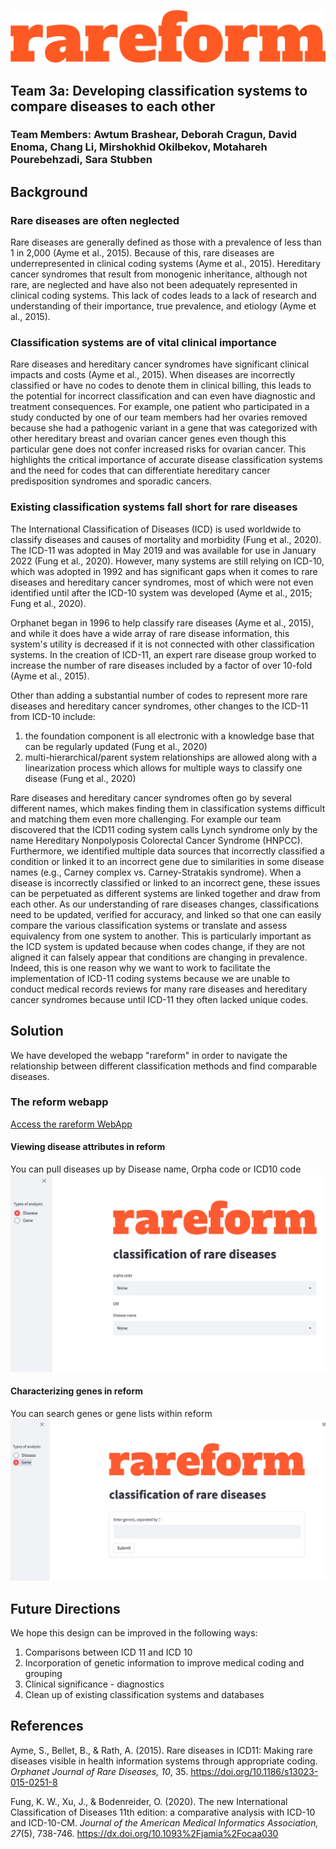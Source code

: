 ![Our Logo](images/Logo.png)

## Team 3a: Developing classification systems to compare diseases to each other
### Team Members: Awtum Brashear, Deborah Cragun, David Enoma, Chang Li, Mirshokhid Okilbekov, Motahareh Pourebehzadi, Sara Stubben 


## Background

### Rare diseases are often neglected
Rare diseases are generally defined as those with a prevalence of less than 1 in 2,000 (Ayme et al., 2015). Because of this, rare diseases are underrepresented in clinical coding systems (Ayme et al., 2015). Hereditary cancer syndromes that result from monogenic inheritance, although not rare, are neglected and have also not been adequately represented in clinical coding systems. This lack of codes leads to a lack of research and understanding of their importance, true prevalence, and etiology (Ayme et al., 2015).

### Classification systems are of vital clinical importance
Rare diseases and hereditary cancer syndromes have significant clinical impacts and costs (Ayme et al., 2015). When diseases are incorrectly classified or have no codes to denote them in clinical billing, this leads to the potential for incorrect classification and can even have diagnostic and treatment consequences. For example, one patient who participated in a study conducted by one of our team members had her ovaries removed because she had a pathogenic variant in a gene that was categorized with other hereditary breast and ovarian cancer genes even though this particular gene does not confer increased risks for ovarian cancer. This highlights the critical importance of accurate disease classification systems and the need for codes that can differentiate hereditary cancer predisposition syndromes and sporadic cancers.

### Existing classification systems fall short for rare diseases
The International Classification of Diseases (ICD) is used worldwide to classify diseases and causes of mortality and morbidity (Fung et al., 2020). The ICD-11 was adopted in May 2019 and was available for use in January 2022 (Fung et al., 2020). However, many systems are still relying on ICD-10, which was adopted in 1992 and has significant gaps when it comes to rare diseases and hereditary cancer syndromes, most of which were not even identified until after the ICD-10 system was developed (Ayme et al., 2015; Fung et al., 2020).
 
Orphanet began in 1996 to help classify rare diseases (Ayme et al., 2015), and while it does have a wide array of rare disease information, this system's utility is decreased if it is not connected with other classification systems. In the creation of ICD-11, an expert rare disease group worked to increase the number of rare diseases included by a factor of over 10-fold (Ayme et al., 2015).
 
Other than adding a substantial number of codes to represent more rare diseases and hereditary cancer syndromes, other changes to the ICD-11 from ICD-10 include:
1. the foundation component is all electronic with a knowledge base that can be regularly updated  (Fung et al., 2020)
2. multi-hierarchical/parent system relationships are allowed along with a linearization process which allows for multiple ways to classify one disease (Fung et al., 2020)
 
Rare diseases and hereditary cancer syndromes often go by several different names, which makes finding them in classification systems difficult and matching them even more challenging. For example our team discovered that the ICD11 coding system calls Lynch syndrome only by the name Hereditary Nonpolyposis Colorectal Cancer Syndrome (HNPCC). Furthermore, we identified multiple data sources that incorrectly classified a condition or linked it to an incorrect gene due to similarities in some disease names (e.g., Carney complex vs. Carney-Stratakis syndrome). When a disease is incorrectly classified or linked to an incorrect gene, these issues can be perpetuated as different systems are linked together and draw from each other. As our understanding of rare diseases changes, classifications need to be updated, verified for accuracy, and linked so that one can easily compare the various classification systems or translate and assess equivalency from one system to another. This is particularly important as the ICD system is updated because when codes change, if they are not aligned it can falsely appear that conditions are changing in prevalence. Indeed, this is one reason why we want to work to facilitate the implementation of ICD-11 coding systems because we are unable to conduct medical records reviews for many rare diseases and hereditary cancer syndromes because until ICD-11 they often lacked unique codes.

## Solution
We have developed the webapp "rareform" in order to navigate the relationship between different classification methods and find comparable diseases.


### The reform webapp
[Access the rareform WebApp](https://share.streamlit.io/awtum/topic3_teama/main/Streamlit_app.py)

#### Viewing disease attributes in reform
You can pull diseases up by Disease name, Orpha code or ICD10 code
![App Disease View](images/App2.png)

#### Characterizing genes in reform
You can search genes or gene lists within reform
![App Gene View](images/App1.png)


## Future Directions
We hope this design can be improved in the following ways: 
1. Comparisons between ICD 11 and ICD 10 
2. Incorporation of genetic information to improve medical coding and grouping 
3. Clinical significance - diagnostics
4. Clean up of existing classification systems and databases

## References
Ayme, S., Bellet, B., & Rath, A. (2015). Rare diseases in ICD11: Making rare diseases visible in health information systems through appropriate coding. *Orphanet Journal of Rare Diseases, 10*, 35. https://doi.org/10.1186/s13023-015-0251-8

Fung, K. W., Xu, J., & Bodenreider, O. (2020). The new International Classification of Diseases 11th edition: a comparative analysis with ICD-10 and ICD-10-CM. *Journal of the American Medical Informatics Association, 27*(5), 738-746. https://dx.doi.org/10.1093%2Fjamia%2Focaa030
